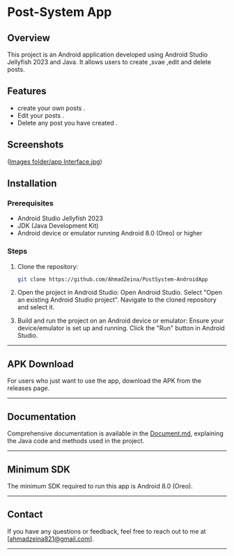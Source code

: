 # Post-System App

## Overview

This project is an Android application developed using Android Studio Jellyfish 2023 and Java. It allows users to create ,svae ,edit and delete posts. 

## Features
- create your own posts .
- Edit your posts .
- Delete any post you have created .

## Screenshots

([Images folder/app Interface.jpg](https://github.com/AhmadZeina/Post-System-androidApp-/blob/f1a657319c5d6c7501b86118e42003a739a6bd88/Images%20folder/app%20Interface.jpg))


## Installation
### Prerequisites
- Android Studio Jellyfish 2023
- JDK (Java Development Kit)
- Android device or emulator running Android 8.0 (Oreo) or higher

### Steps
1. Clone the repository:
   ```sh
   git clone https://github.com/AhmadZeina/PostSystem-AndroidApp

2. Open the project in Android Studio:
        Open Android Studio.
        Select "Open an existing Android Studio project".
        Navigate to the cloned repository and select it.

3. Build and run the project on an Android device or emulator:
        Ensure your device/emulator is set up and running.
        Click the "Run" button in Android Studio.

   
--------------------------------------------------------------

## APK Download

For users who just want to use the app, download the APK from the releases page.

--------------------------------------------------------------

## Documentation

Comprehensive documentation is available in the [Document.md](https://github.com/AhmadZeina/Post-System-androidApp-/blob/74d5d86a19ccf8623703a2541e1102755b957fbc/Document.md), explaining the Java code and methods used in the project.

--------------------------------------------------------------

## Minimum SDK

The minimum SDK required to run this app is Android 8.0 (Oreo).

--------------------------------------------------------------

## Contact

If you have any questions or feedback, feel free to reach out to me at [ahmadzeina821@gmail.com].

--------------------------------------------------------------
